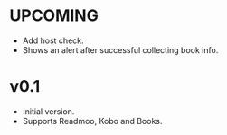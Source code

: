# UPCOMING
* Add host check.
* Shows an alert after successful collecting book info.

# v0.1
* Initial version.
* Supports Readmoo, Kobo and Books.
